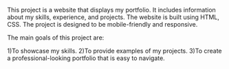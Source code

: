 This project is a website that displays my portfolio. It includes information about my skills, experience, and projects. The website is built using HTML, CSS. The project is designed to be mobile-friendly and responsive.

The main goals of this project are:

1)To showcase my skills.
2)To provide examples of my projects.
3)To create a professional-looking portfolio that is easy to navigate.
